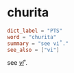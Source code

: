 # churita

``` toml
dict_label = "PTS"
word = "churita"
summary = "see vi˚."
see_also = ["vi"]
```

see *[vi](vi.md)*˚.

